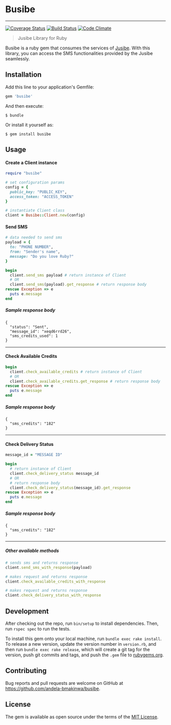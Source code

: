 # Busibe
____


[![Coverage Status](https://coveralls.io/repos/github/andela-bmakinwa/busibe/badge.svg?branch=master)](https://coveralls.io/github/andela-bmakinwa/busibe?branch=master) [![Build Status](https://travis-ci.org/andela-bmakinwa/busibe.svg?branch=master)](https://travis-ci.org/andela-bmakinwa/busibe) [![Code Climate](https://codeclimate.com/github/andela-bmakinwa/busibe/badges/gpa.svg)](https://codeclimate.com/github/andela-bmakinwa/busibe)

> Jusibe Library for Ruby

Busibe is a ruby gem that consumes the services of [Jusibe](http:://jusibe.com). With this library, you can access the SMS functionalities provided by the Jusibe seamlessly.

## Installation

Add this line to your application's Gemfile:

```ruby
gem 'busibe'
```

And then execute:

    $ bundle

Or install it yourself as:

    $ gem install busibe

## Usage


#### Create a Client instance
```ruby
require "busibe"

# set configuration params
config = {
  public_key: "PUBLIC_KEY",
  access_token: "ACCESS_TOKEN"
}

# instantiate Client class
client = Busibe::Client.new(config)
```

#### Send SMS

```ruby
# data needed to send sms
payload = {
  to: "PHONE NUMBER",
  from: "Sender's name",
  message: "Do you love Ruby?"
}

begin
  client.send_sms payload # return instance of Client
  # OR
  client.send_sms(payload).get_response # return response body
rescue Exception => e
  puts e.message
end
```

##### Sample response body
```
{
  "status": "Sent",
  "message_id": "xeqd6rrd26",
  "sms_credits_used": 1
}
```

___
#### Check Available Credits

```ruby
begin
  client.check_available_credits # return instance of Client
  # OR
  client.check_available_credits.get_response # return response body
rescue Exception => e
  puts e.message
end
```

##### Sample response body
```
{
  "sms_credits": "182"
}
```
___

#### Check Delivery Status

```ruby
message_id = "MESSAGE ID"

begin
  # return instance of Client
  client.check_delivery_status message_id 
  # OR
  # return response body
  client.check_delivery_status(message_id).get_response 
rescue Exception => e
  puts e.message
end
```

##### Sample response body
```
{
  "sms_credits": "182"
}
```
___

##### Other available methods
```ruby
# sends sms and returns response
client.send_sms_with_response(payload)

# makes request and returns response
client.check_available_credits_with_response

# makes request and returns response
client.check_delivery_status_with_response
```

## Development

After checking out the repo, run `bin/setup` to install dependencies. Then, run `rspec spec` to run the tests.

To install this gem onto your local machine, run `bundle exec rake install`. To release a new version, update the version number in `version.rb`, and then run `bundle exec rake release`, which will create a git tag for the version, push git commits and tags, and push the `.gem` file to [rubygems.org](https://rubygems.org).

## Contributing

Bug reports and pull requests are welcome on GitHub at https://github.com/andela-bmakinwa/busibe.


## License

The gem is available as open source under the terms of the [MIT License](http://opensource.org/licenses/MIT).

